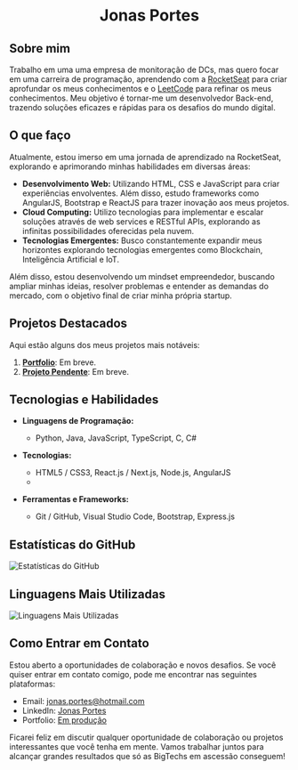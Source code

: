 <h1 align="center">Jonas Portes</h1>

## Sobre mim

Trabalho em uma uma empresa de monitoração de DCs, mas quero focar em uma carreira de programação, aprendendo com a [RocketSeat](https://app.rocketseat.com.br/me/jonasportes) para criar aprofundar os meus conhecimentos e o [LeetCode](https://leetcode.com/u/Jonas_Portes) para refinar os meus conhecimentos. Meu objetivo é tornar-me um desenvolvedor Back-end, trazendo soluções eficazes e rápidas para os desafios do mundo digital.

## O que faço

Atualmente, estou imerso em uma jornada de aprendizado na RocketSeat, explorando e aprimorando minhas habilidades em diversas áreas:

- **Desenvolvimento Web:** Utilizando HTML, CSS e JavaScript para criar experiências envolventes. Além disso, estudo frameworks como AngularJS, Bootstrap e ReactJS para trazer inovação aos meus projetos.
- **Cloud Computing:** Utilizo tecnologias para implementar e escalar soluções através de web services e RESTful APIs, explorando as infinitas possibilidades oferecidas pela nuvem.
- **Tecnologias Emergentes:** Busco constantemente expandir meus horizontes explorando tecnologias emergentes como Blockchain, Inteligência Artificial e IoT.

Além disso, estou desenvolvendo um mindset empreendedor, buscando ampliar minhas ideias, resolver problemas e entender as demandas do mercado, com o objetivo final de criar minha própria startup.

## Projetos Destacados

Aqui estão alguns dos meus projetos mais notáveis:

1. **[Portfolio](#)**: Em breve.
2. **[Projeto Pendente](#)**: Em breve.

## Tecnologias e Habilidades

- **Linguagens de Programação:**
  - Python, Java, JavaScript, TypeScript, C, C#

- **Tecnologias:**
  - HTML5 / CSS3, React.js / Next.js, Node.js, AngularJS
  - 
- **Ferramentas e Frameworks:**
  - Git / GitHub, Visual Studio Code, Bootstrap, Express.js

## Estatísticas do GitHub

![Estatísticas do GitHub](https://github-readme-stats.vercel.app/api?username=Jonas-Portes&show_icons=true)

## Linguagens Mais Utilizadas

![Linguagens Mais Utilizadas](https://github-readme-stats.vercel.app/api/top-langs/?username=Jonas-Portes&layout=compact)

## Como Entrar em Contato

Estou aberto a oportunidades de colaboração e novos desafios. Se você quiser entrar em contato comigo, pode me encontrar nas seguintes plataformas:

- Email: <a href="mailto:jonas.portes@hotmail.com" target="_blank">jonas.portes@hotmail.com</a>
- LinkedIn: <a href="https://br.linkedin.com/in/jonas-portes" target="_blank">Jonas Portes</a>
- Portfolio: <a href="#">Em produção</a>

Ficarei feliz em discutir qualquer oportunidade de colaboração ou projetos interessantes que você tenha em mente. Vamos trabalhar juntos para alcançar grandes resultados que só as BigTechs em ascessão conseguem!
